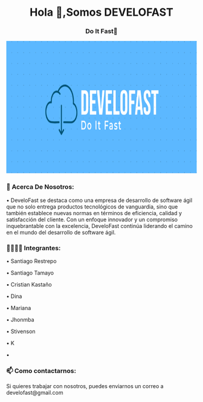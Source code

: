 <h1 align="center">Hola 👋,Somos DEVELOFAST</h1>
<h3 align="center">Do It Fast🚀</h3>
<img height="350" width="100%" src="./logoBanner.png" />

<h3 align="left">📄 Acerca De Nosotros:</h3>
• DeveloFast se destaca como una empresa de desarrollo de software ágil que no solo entrega productos tecnológicos de vanguardia, sino que también establece nuevas normas en términos de eficiencia, calidad y satisfacción del cliente. Con un enfoque innovador y un compromiso inquebrantable con la excelencia, DeveloFast continúa liderando el camino en el mundo del desarrollo de software ágil.          

<h3 align="left">👩‍💻👨‍💻 Integrantes:</h3>

• Santiago Restrepo

• Santiago Tamayo

• Cristian Kastaño

• Dina

• Mariana

• Jhonmba

• Stivenson

• K

•         


<h3 align="left">📫 Como contactarnos:</h3>
Si quieres trabajar con nosotros, puedes enviarnos un correo a develofast@gmail.com

